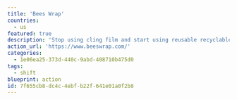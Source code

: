 ```yaml
---
title: 'Bees Wrap'
countries:
  - us
featured: true
description: 'Stop using cling film and start using reusable recyclable wraps made from bees wax and organic jojoba oil.'
action_url: 'https://www.beeswrap.com/'
categories:
  - 1e06ea25-373d-440c-9abd-408710b475d0
tags:
  - shift
blueprint: action
id: 7f655cb8-dc4c-4ebf-b22f-641e01a0f2b8
---
```

